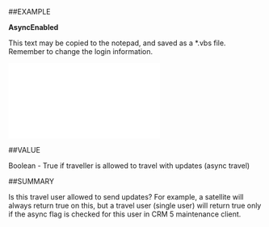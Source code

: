 
##EXAMPLE

**AsyncEnabled**

This text may be copied to the notepad, and saved as a *.vbs file. Remember to change the login information.

![](..\..\Examples\vbs\SOTravelInfo.AsyncEnabled.vbs.txt)


##VALUE

Boolean - True if traveller is allowed to travel with updates (async travel)


##SUMMARY

Is this travel user allowed to send updates? For example, a satellite will always return true on this, but a travel user (single user) will return true only if the async flag is checked for this user in CRM 5 maintenance client.

